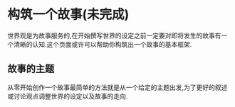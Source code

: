 # 构筑一个故事(未完成)

世界观是为故事服务的,在开始撰写世界的设定之前一定要对即将发生的故事有一个清晰的认知.这个页面或许可以帮助你构筑出一个故事的基本框架.

## 故事的主题

从零开始创作一个故事最简单的方法就是从一个给定的主题出发,为了更好的叙述或讨论观点调整世界的设定以及故事的走向.
